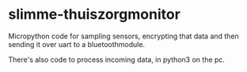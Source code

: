 # slimme-thuiszorgmonitor

Micropython code for sampling sensors, encrypting that data and then sending it over uart to a bluetoothmodule.

There's also code to process incoming data, in python3 on the pc.
